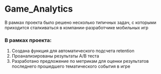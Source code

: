 # Game_Analytics
В рамках проекта было решено несколько типичных задач, с которыми приходится сталкиваться в компании-разработчике мобильных игр


### В рамках проекта:
1. Создана функция для автоматического подсчета retention
2. Проанализированы результаты A/B теста
3. Разработано предложение по метрикам для оценки результатов последнего прошедшего тематического события в игре

